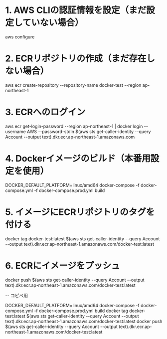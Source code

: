 # 1. AWS CLIの認証情報を設定（まだ設定していない場合）
aws configure

# 2. ECRリポジトリの作成（まだ存在しない場合）
aws ecr create-repository --repository-name docker-test --region ap-northeast-1

# 3. ECRへのログイン
aws ecr get-login-password --region ap-northeast-1 | docker login --username AWS --password-stdin $(aws sts get-caller-identity --query Account --output text).dkr.ecr.ap-northeast-1.amazonaws.com

# 4. Dockerイメージのビルド（本番用設定を使用）
DOCKER_DEFAULT_PLATFORM=linux/amd64 docker-compose -f docker-compose.yml -f docker-compose.prod.yml build

# 5. イメージにECRリポジトリのタグを付ける
docker tag docker-test:latest $(aws sts get-caller-identity --query Account --output text).dkr.ecr.ap-northeast-1.amazonaws.com/docker-test:latest

# 6. ECRにイメージをプッシュ
docker push $(aws sts get-caller-identity --query Account --output text).dkr.ecr.ap-northeast-1.amazonaws.com/docker-test:latest

--
コピペ用

DOCKER_DEFAULT_PLATFORM=linux/amd64 docker-compose -f docker-compose.yml -f docker-compose.prod.yml build
docker tag docker-test:latest $(aws sts get-caller-identity --query Account --output text).dkr.ecr.ap-northeast-1.amazonaws.com/docker-test:latest
docker push $(aws sts get-caller-identity --query Account --output text).dkr.ecr.ap-northeast-1.amazonaws.com/docker-test:latest
